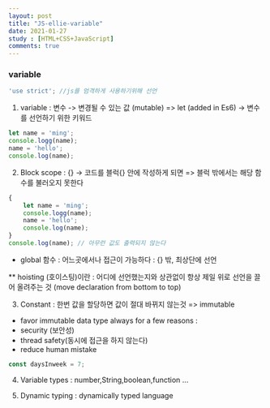 ```yaml
---
layout: post
title: "JS-ellie-variable"
date: 2021-01-27
study : [HTML+CSS+JavaScript]
comments: true
---
```


### variable

```JavaScript
'use strict'; //js를 엄격하게 사용하기위해 선언
```

1. variable : 변수 -> 변경될 수 있는 값 (mutable)
    => let (added in Es6) -> 변수를 선언하기 위한 키워드
```JavaScript
let name = 'ming';
console.logg(name);
name = 'hello';
console.log(name);
```

2. Block scope : {} -> 코드를 블럭{} 안에 작성하게 되면 => 블럭 밖에서는 해당 함수를 불러오지 못한다
```JavaScript
{
    let name = 'ming';
    console.logg(name);
    name = 'hello';
    console.log(name);
}
console.log(name); // 아무런 값도 출력되지 않는다
```
- global 함수 : 어느곳에서나 접근이 가능하다 : {} 밖, 최상단에 선언

** hoisting (호이스팅)이란 : 어디에 선언했는지와 상관없이 항상 제일 위로 선언을 끌어 올려주는 것 (move declaration from bottom to top)

 3. Constant : 한번 값을 할당하면 값이 절대 바뀌지 않는것 => immutable
- favor immutable data type always for a few reasons :
- security (보안성)
- thread safety(동시에 접근을 하지 않는다)
- reduce human mistake
```JavaScript
const daysInweek = 7;
```

4. Variable types : number,String,boolean,function ...

5. Dynamic typing : dynamically typed language
